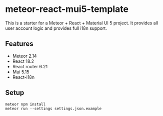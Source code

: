 # meteor-react-mui5-template

This is a starter for a Meteor + React + Material UI 5 project. It provides all user account logic and provides
full i18n support.

## Features

- Meteor 2.14
- React 18.2
- React router 6.21
- Mui 5.15
- React-i18n

## Setup

    meteor npm install
    meteor run --settings settings.json.example
